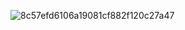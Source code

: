 ![8c57efd6106a19081cf882f120c27a47](https://github.com/user-attachments/assets/4867c2af-8dfe-4557-adaa-fd37ad7badcb)
